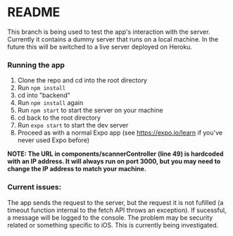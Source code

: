 # README

This branch is being used to test the app's interaction with the server. Currently it contains a dummy server that runs on a local machine. In the future this will be switched to a live server deployed on Heroku.

### Running the app
1. Clone the repo and cd into the root directory
2. Run `npm install`
3. cd into "backend"
4. Run `npm install` again
5. Run `npm start` to start the server on your machine
6. cd back to the root directory
7. Run `expo start` to start the dev server
8. Proceed as with a normal Expo app (see https://expo.io/learn if you've never used Expo before)

<b>NOTE: The URL in components/scannerController (line 49) is hardcoded with an IP address. It will always run on port 3000,
but you may need to change the IP address to match your machine. </b>

### Current issues:

The app sends the request to the server, but the request it is not fufilled (a timeout function internal to the fetch API throws an exception). If sucessful, a message will be logged to the console. The problem may be security related or something specific to iOS. This is currently being investigated.
